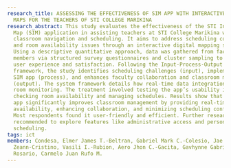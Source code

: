 ```yaml
---
research_title: ASSESSING THE EFFECTIVENESS OF SIM APP WITH INTERACTIVE ROOM
  MAPS FOR THE TEACHERS OF STI COLLEGE MARIKINA
research_abstract: This study evaluates the effectiveness of the STI Integrated
  Map (SIM) application in assisting teachers at STI College Marikina with
  classroom navigation and scheduling. It aims to address scheduling conflicts
  and room availability issues through an interactive digital mapping system.
  Using a descriptive quantitative approach, data was gathered from faculty
  members via structured survey questionnaires and cluster sampling to assess
  user experience and satisfaction. Following the Input-Process-Output (IPO)
  framework, the study identifies scheduling challenges (input), implements the
  SIM app (process), and enhances faculty collaboration and classroom management
  (output). The system framework details how real-time data integration improves
  room monitoring. The treatment involved testing the app’s usability in
  checking room availability and managing schedules. Results show that the SIM
  app significantly improves classroom management by providing real-time room
  availability, enhancing collaboration, and minimizing scheduling conflicts.
  Most respondents found it user-friendly and efficient. Further research is
  recommended to explore features like administrative access and personalized
  scheduling.
tags: ict
members: Condesa, Elmer James T.-Beltran, Gabriel Mark C.-Colesio, Jae
  Zeann-Cristino, Vasili I.-Rubion, Aero Jhon C.-Gacita, Gavhynne Gabriel N.-Del
  Rosario, Carmelo Juan Rufo M.
---
```


